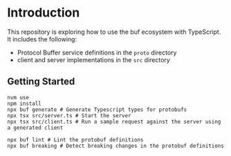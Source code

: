 # Introduction

This repository is exploring how to use the buf ecosystem with TypeScript. It includes the following:
* Protocol Buffer service definitions in the `proto` directory
* client and server implementations in the `src` directory

## Getting Started

```
nvm use
npm install
npx buf generate # Generate Typescript types for protobufs
npx tsx src/server.ts # Start the server
npx tsx src/client.ts # Run a sample request against the server using a generated client

npx buf lint # Lint the protobuf definitions
npx buf breaking # Detect breaking changes in the protobuf definitions
```